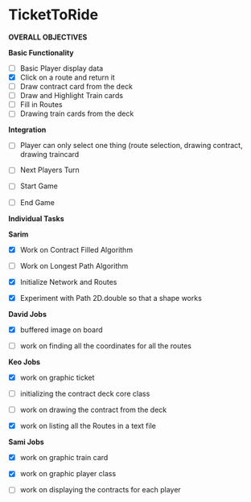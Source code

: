 # TicketToRide

**OVERALL OBJECTIVES**

**Basic Functionality**
- [ ]  Basic Player display data
- [x]  Click on a route and return it
- [ ]  Draw contract card from the deck
- [ ]  Draw and Highlight Train cards
- [ ]  Fill in Routes
- [ ]  Drawing train cards from the deck

**Integration**
- [ ] Player can only select one thing (route selection, drawing contract, drawing traincard
- [ ] Next Players Turn
- [ ] Start Game
- [ ] End Game







**Individual Tasks**

**Sarim**

- [x] Work on Contract Filled Algorithm
- [ ] Work on Longest Path Algorithm
- [x] Initialize Network and Routes
- [x] Experiment with Path 2D.double so that a shape works


**David Jobs**

- [x] buffered image on board
- [ ] work on finding all the coordinates for all the routes



**Keo Jobs**
- [x] work on graphic ticket
- [ ] initializing the contract deck core class
- [ ] work on drawing the contract from the deck
- [x] work on listing all the Routes in a text file




**Sami Jobs**
- [x] work on graphic train card
- [x] work on graphic player class
- [ ] work on displaying the contracts for each player





